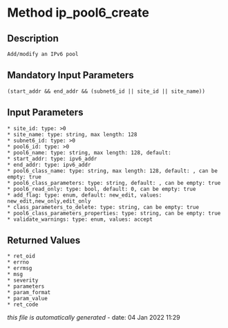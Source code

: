 # Method ip_pool6_create

## Description
	Add/modify an IPv6 pool

## Mandatory Input Parameters
	(start_addr && end_addr && (subnet6_id || site_id || site_name))

## Input Parameters
	* site_id: type: >0
	* site_name: type: string, max length: 128
	* subnet6_id: type: >0
	* pool6_id: type: >0
	* pool6_name: type: string, max length: 128, default: 
	* start_addr: type: ipv6_addr
	* end_addr: type: ipv6_addr
	* pool6_class_name: type: string, max length: 128, default: , can be empty: true
	* pool6_class_parameters: type: string, default: , can be empty: true
	* pool6_read_only: type: bool, default: 0, can be empty: true
	* add_flag: type: enum, default: new_edit, values: new_edit,new_only,edit_only
	* class_parameters_to_delete: type: string, can be empty: true
	* pool6_class_parameters_properties: type: string, can be empty: true
	* validate_warnings: type: enum, values: accept

## Returned Values
	* ret_oid
	* errno
	* errmsg
	* msg
	* severity
	* parameters
	* param_format
	* param_value
	* ret_code


*this file is automatically generated* - date: 04 Jan 2022 11:29